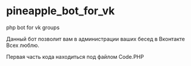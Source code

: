 # pineapple_bot_for_vk
php bot for vk groups

Данный бот позволит вам в администрации ваших бесед в Вконтакте
Всех люблю.

Первая часть кода находиться под файлом Code.PHP
